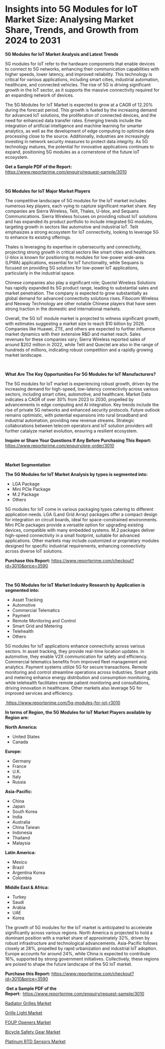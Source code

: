 <p><h1>Insights into 5G Modules for IoT Market Size: Analysing Market Share, Trends, and Growth from 2024 to 2031</h1></p><p><strong>5G Modules for IoT Market Analysis and Latest Trends</strong></p>
<p><p>5G modules for IoT refer to the hardware components that enable devices to connect to 5G networks, enhancing their communication capabilities with higher speeds, lower latency, and improved reliability. This technology is critical for various applications, including smart cities, industrial automation, healthcare, and connected vehicles. The rise of 5G is driving significant growth in the IoT sector, as it supports the massive connectivity required for an expanding network of devices.</p><p>The 5G Modules for IoT Market is expected to grow at a CAGR of 12.20% during the forecast period. This growth is fueled by the increasing demand for advanced IoT solutions, the proliferation of connected devices, and the need for enhanced data transfer rates. Emerging trends include the integration of artificial intelligence and machine learning for smarter analytics, as well as the development of edge computing to optimize data processing close to the source. Additionally, industries are increasingly investing in network security measures to protect data integrity. As 5G technology matures, the potential for innovative applications continues to expand, positioning 5G modules as a cornerstone of the future IoT ecosystem.</p></p>
<p><strong>Get a Sample PDF of the Report:&nbsp;</strong> <a href="https://www.reportprime.com/enquiry/request-sample/3010">https://www.reportprime.com/enquiry/request-sample/3010</a></p>
<p>&nbsp;</p>
<p><strong>5G Modules for IoT Major Market Players</strong></p>
<p><p>The competitive landscape of 5G modules for the IoT market includes numerous key players, each vying to capture significant market share. Key companies are Sierra Wireless, Telit, Thales, U-blox, and Sequans Communications. Sierra Wireless focuses on providing robust IoT solutions and has expanded its product portfolio to include integrated 5G modules, targeting growth in sectors like automotive and industrial IoT. Telit emphasizes a strong ecosystem for IoT connectivity, looking to leverage 5G to enhance its existing offerings.</p><p>Thales is leveraging its expertise in cybersecurity and connectivity, projecting strong growth in critical sectors like smart cities and healthcare. U-blox is known for positioning its modules for low-power wide-area (LPWA) applications, essential for IoT functionality, while Sequans is focused on providing 5G solutions for low-power IoT applications, particularly in the industrial space.</p><p>Chinese companies also play a significant role; Quectel Wireless Solutions has rapidly expanded its 5G product range, leading to substantial sales and market penetration. The company is expected to grow substantially as global demand for advanced connectivity solutions rises. Fibocom Wireless and Neoway Technology are other notable Chinese players that have seen strong traction in the domestic and international markets.</p><p>Overall, the 5G IoT module market is projected to witness significant growth, with estimates suggesting a market size to reach $10 billion by 2026. Companies like Huawei, ZTE, and others are expected to further influence market dynamics with their extensive R&D and market reach. Sales revenues for these companies vary; Sierra Wireless reported sales of around $202 million in 2022, while Telit and Quectel are also in the range of hundreds of millions, indicating robust competition and a rapidly growing market landscape.</p></p>
<p>&nbsp;</p>
<p><strong>What Are The Key Opportunities For 5G Modules for IoT Manufacturers?</strong></p>
<p><p>The 5G modules for IoT market is experiencing robust growth, driven by the increasing demand for high-speed, low-latency connectivity across various sectors, including smart cities, automotive, and healthcare. Market Data indicates a CAGR of over 30% from 2023 to 2030, propelled by advancements in edge computing and AI integration. Key trends include the rise of private 5G networks and enhanced security protocols. Future outlook remains optimistic, with potential expansions into rural broadband and industrial automation, providing new revenue streams. Strategic collaborations between telecom operators and IoT solution providers will further catalyze market evolution, ensuring a resilient ecosystem.</p></p>
<p><strong>Inquire or Share Your Questions If Any Before Purchasing This Report:</strong> <a href="https://www.reportprime.com/enquiry/pre-order/3010">https://www.reportprime.com/enquiry/pre-order/3010</a></p>
<p>&nbsp;</p>
<p><strong>Market Segmentation</strong></p>
<p><strong>The 5G Modules for IoT Market Analysis by types is segmented into:</strong></p>
<p><ul><li>LGA Package</li><li>Mini PCIe Package</li><li>M.2 Package</li><li>Others</li></ul></p>
<p><p>5G modules for IoT come in various packaging types catering to different application needs. LGA (Land Grid Array) packages offer a compact design for integration on circuit boards, ideal for space-constrained environments. Mini PCIe packages provide a versatile option for upgrading existing devices, compatible with many embedded systems. M.2 packages deliver high-speed connectivity in a small footprint, suitable for advanced applications. Other markets may include customized or proprietary modules designed for specific industrial requirements, enhancing connectivity across diverse IoT solutions.</p></p>
<p><strong>Purchase this Report:&nbsp;</strong><a href="https://www.reportprime.com/checkout?id=3010&price=3590">https://www.reportprime.com/checkout?id=3010&price=3590</a></p>
<p>&nbsp;</p>
<p><strong>The 5G Modules for IoT Market Industry Research by Application is segmented into:</strong></p>
<p><ul><li>Asset Tracking</li><li>Automotive</li><li>Commercial Telematics</li><li>Payment</li><li>Remote Monitoring and Control</li><li>Smart Grid and Metering</li><li>Telehealth</li><li>Others</li></ul></p>
<p><p>5G modules for IoT applications enhance connectivity across various sectors. In asset tracking, they provide real-time location updates. In automotive, they enable V2X communication for safety and efficiency. Commercial telematics benefits from improved fleet management and analytics. Payment systems utilize 5G for secure transactions. Remote monitoring and control streamline operations across industries. Smart grids and metering enhance energy distribution and consumption monitoring, while telehealth facilitates remote patient monitoring and consultations, driving innovation in healthcare. Other markets also leverage 5G for improved services and efficiency.</p></p>
<p><a href="https://www.reportprime.com/5g-modules-for-iot-r3010">&nbsp;https://www.reportprime.com/5g-modules-for-iot-r3010</a></p>
<p><strong>In terms of Region, the 5G Modules for IoT Market Players available by Region are:</strong></p>
<p>
    <p> <strong> North America: </strong>
        <ul>
            <li>United States</li>
            <li>Canada</li>
        </ul>
        </p> 
    <p> <strong> Europe: </strong>
        <ul>
            <li>Germany</li>
            <li>France</li>
            <li>U.K.</li>
            <li>Italy</li>
            <li>Russia</li>
        </ul>
        </p> 
    <p> <strong> Asia-Pacific: </strong>
        <ul>
            <li>China</li>
            <li>Japan</li>
            <li>South Korea</li>
            <li>India</li>
            <li>Australia</li>
            <li>China Taiwan</li>
            <li>Indonesia</li>
            <li>Thailand</li>
            <li>Malaysia</li>
        </ul>
        </p> 
    <p> <strong> Latin America: </strong>
        <ul>
            <li>Mexico</li>
            <li>Brazil</li>
            <li>Argentina Korea</li>
            <li>Colombia</li>
        </ul>
        </p> 
    <p> <strong> Middle East & Africa: </strong>
        <ul>
            <li>Turkey</li>
            <li>Saudi</li>
            <li>Arabia</li>
            <li>UAE</li>
            <li>Korea</li>
        </ul>
    </p>
    </p>
<p><p>The growth of 5G modules for the IoT market is anticipated to accelerate significantly across various regions. North America is projected to hold a dominant position with a market share of approximately 32%, driven by robust infrastructure and technological advancements. Asia-Pacific follows closely at 28%, propelled by rapid urbanization and industrial IoT adoption. Europe accounts for around 24%, while China is expected to contribute 16%, supported by strong government initiatives. Collectively, these regions are poised to shape the future landscape of the 5G IoT market.</p></p>
<p><strong>Purchase this Report: </strong><a href="https://www.reportprime.com/checkout?id=3010&price=3590">https://www.reportprime.com/checkout?id=3010&price=3590</a></p>
<p>&nbsp;<strong>Get a Sample PDF of the Report:&nbsp;&nbsp;</strong><a href="https://www.reportprime.com/enquiry/request-sample/3010">https://www.reportprime.com/enquiry/request-sample/3010</a></p>
<p><strong></strong></p>
<p><p><a href="https://www.linkedin.com/pulse/radiator-grilles-market-trends-detailed-study-its-segmentation-bfdse?trackingId=TP08jnDrS8mIYw1PrD4YTA%3D%3D">Radiator Grilles Market</a></p><p><a href="https://www.linkedin.com/pulse/global-grille-light-market-opportunities-forecast-period-from-shuyf?trackingId=15nVzJcbRQa%2FmJxrpHQkjQ%3D%3D">Grille Light Market</a></p><p><a href="https://issuu.com/reportprime-2/docs/foup-openers-market-size-2030.pptx_52cdb231884a9d">FOUP Openers Market</a></p><p><a href="https://issuu.com/reportprime-2/docs/bicycle-safety-gear-market-size-203_c324b09c61971a">Bicycle Safety Gear Market</a></p><p><a href="https://github.com/NorbertYates/Market-Research-Report-List-6/blob/main/platinum-rtd-sensors-market.md">Platinum RTD Sensors Market</a></p></p>